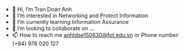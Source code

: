 - 👋 Hi, I’m Tran Doan Anh
- 👀 I’m interested in Networking and Protect Information
- 🌱 I’m currently learning Information Assurance
- 💞️ I’m looking to collaborate on ...
- 📫 How to reach me anhtdse150630@fpt.edu.vn or Phone number: (+84) 978 020 127

<!---
DoanAnh1205/DoanAnh1205 is a ✨ special ✨ repository because its `README.md` (this file) appears on your GitHub profile.
You can click the Preview link to take a look at your changes.
--->

